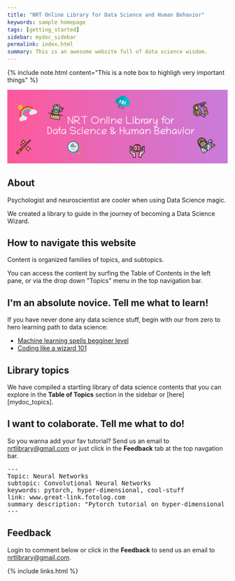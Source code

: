 ```yaml
---
title: "NRT Online Library for Data Science and Human Behavior"
keywords: sample homepage
tags: [getting_started]
sidebar: mydoc_sidebar
permalink: index.html
summary: This is an awesome website full of data science wisdom.
---
```


{% include note.html content="This is a note box to highligh very important things" %}


![](./images/logo-nrt.png)

## About

Psychologist and neuroscientist are cooler when using Data Science magic.

We created a library to guide in the journey of becoming a Data Science Wizard.

## How to navigate this website

Content is organized families of topics, and subtopics.

You can access the content by surfing the Table of Contents in the left pane, or via the drop down "Topics" menu in the top navigation bar.

## I'm an absolute novice. Tell me what to learn!

If you have never done any data science stuff, begin with our from zero to hero learning path to data science:

* [Machine learning spells begginer level](https://www.youtube.com/watch?v=DQWI1kvmwRg)
* [Coding like a wizard 101](https://www.youtube.com/watch?v=HluANRwPyNo)

## Library topics

We have compiled a startling library of data science contents that you can explore in the **Table of Topics** section in the sidebar or [here][mydoc_topics].

## I want to colaborate. Tell me what to do!

So you wanna add your fav tutorial? Send us an email to nrtlibrary@gmail.com
 or just click in the **Feedback** tab at the top navgation bar.

<pre>
---
Topic: Neural Networks
subtopic: Convolutional Neural Networks
keywords: pytorch, hyper-dimensional, cool-stuff
link: www.great-link.fotolog.com
summary description: "Pytorch tutorial on hyper-dimensional covnets in 7.5 lines of code"
---
</pre>

## Feedback

Login to comment below or click in the **Feedback** to send us an email to nrtlibrary@gmail.com.

{% include links.html %}
